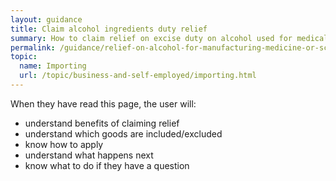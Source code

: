 ```yaml
---
layout: guidance
title: Claim alcohol ingredients duty relief 
summary: How to claim relief on excise duty on alcohol used for medical or scientic purposes.
permalink: /guidance/relief-on-alcohol-for-manufacturing-medicine-or-science.html
topic:
  name: Importing
  url: /topic/business-and-self-employed/importing.html
---
```


When they have read this page, the user will:

- understand benefits of claiming relief
- understand which goods are included/excluded
- know how to apply
- understand what happens next
- know what to do if they have a question
